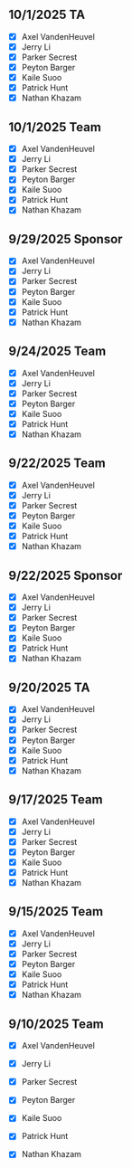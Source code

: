 ## 10/1/2025 TA
- [x] Axel VandenHeuvel
- [x] Jerry Li
- [x] Parker Secrest
- [x] Peyton Barger
- [x] Kaile Suoo
- [x] Patrick Hunt
- [x] Nathan Khazam

## 10/1/2025 Team
- [x] Axel VandenHeuvel
- [x] Jerry Li
- [x] Parker Secrest
- [x] Peyton Barger
- [x] Kaile Suoo
- [x] Patrick Hunt
- [x] Nathan Khazam

## 9/29/2025 Sponsor
- [x] Axel VandenHeuvel
- [x] Jerry Li
- [x] Parker Secrest
- [x] Peyton Barger
- [x] Kaile Suoo
- [x] Patrick Hunt
- [x] Nathan Khazam

## 9/24/2025 Team
- [x] Axel VandenHeuvel
- [x] Jerry Li
- [x] Parker Secrest
- [x] Peyton Barger
- [x] Kaile Suoo
- [x] Patrick Hunt
- [x] Nathan Khazam

## 9/22/2025 Team
- [x] Axel VandenHeuvel
- [x] Jerry Li
- [x] Parker Secrest
- [x] Peyton Barger
- [x] Kaile Suoo
- [x] Patrick Hunt
- [x] Nathan Khazam

## 9/22/2025 Sponsor
- [x] Axel VandenHeuvel
- [x] Jerry Li
- [x] Parker Secrest
- [x] Peyton Barger
- [x] Kaile Suoo
- [x] Patrick Hunt
- [x] Nathan Khazam

## 9/20/2025 TA
- [x] Axel VandenHeuvel
- [x] Jerry Li
- [x] Parker Secrest
- [x] Peyton Barger
- [x] Kaile Suoo
- [x] Patrick Hunt
- [x] Nathan Khazam

## 9/17/2025 Team
- [x] Axel VandenHeuvel
- [x] Jerry Li
- [x] Parker Secrest
- [x] Peyton Barger
- [x] Kaile Suoo
- [x] Patrick Hunt
- [x] Nathan Khazam

## 9/15/2025 Team
- [x] Axel VandenHeuvel
- [x] Jerry Li
- [x] Parker Secrest
- [x] Peyton Barger
- [x] Kaile Suoo
- [x] Patrick Hunt
- [x] Nathan Khazam

## 9/10/2025 Team
- [x] Axel VandenHeuvel
- [x] Jerry Li
- [x] Parker Secrest
- [x] Peyton Barger
- [x] Kaile Suoo
- [x] Patrick Hunt
- [x] Nathan Khazam




